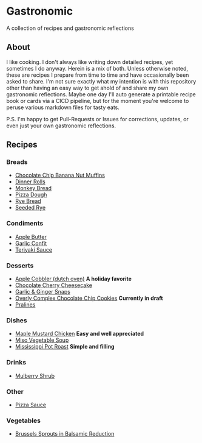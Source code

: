 # Gastronomic

A collection of recipes and gastronomic reflections

## About

I like cooking. I don't always like writing down detailed recipes, yet sometimes I do anyway. Herein is a mix of both. Unless otherwise noted, these are recipes I prepare from time to time and have occasionally been asked to share. I'm not sure exactly what my intention is with this repository other than having an easy way to get ahold of and share my own gastronomic reflections. Maybe one day I'll auto generate a printable recipe book or cards via a CICD pipeline, but for the moment you're welcome to peruse various markdown files for tasty eats.

P.S. I'm happy to get Pull-Requests or Issues for corrections, updates, or even just your own gastronomic reflections.

## Recipes

### Breads

-  [Chocolate Chip Banana Nut Muffins](recipes/breads/ChocolateChopBananaNutMuffins.md)
-  [Dinner Rolls](recipes/breads/DinnerRolls.md)
-  [Monkey Bread](recipes/breads/MonkeyBread.md)
-  [Pizza Dough](recipes/breads/PizzaDough.md)
-  [Rye Bread](recipes/breads/RyeBread.md)
-  [Seeded Rye](recipes/breads/SeededRye.md)

### Condiments

-  [Apple Butter](recipes/condiments/AppleButter.md)
-  [Garlic Confit](recipes/condiments/GarlicConfit.md)
-  [Teriyaki Sauce](recipes/condiments/TeriyakiSauce.md)

### Desserts

-  [Apple Cobbler (dutch oven)](recipes/desserts/AppleCobbler.md) **A holiday favorite**
-  [Chocolate Cherry Cheesecake](recipes/dessertsChocolateCherryCheesecake.md)
-  [Garlic & Ginger Snaps](recipes/desserts/GarlicGingerSnaps.md)
-  [Overly Complex Chocolate Chip Cookies](recipes/desserts/OverlyComplexChocolateChipCookies.md) **Currently in draft**
-  [Pralines](recipes/desserts/Pralines.md)

### Dishes

-  [Maple Mustard Chicken](recipes/dishes/MapleMustardChicken.md) **Easy and well appreciated**
-  [Miso Vegetable Soup](recipes/dishes/MisoSoup.md)
-  [Mississippi Pot Roast](recipes/dishes/MississippiPotRoast.md) **Simple and filling**

### Drinks

-  [Mulberry Shrub](recipes/drinks/MulberryShrub.md)

### Other

-  [Pizza Sauce](recipes/other/PizzaSauce.md)

### Vegetables

-  [Brussels Sprouts in Balsamic Reduction](recipes/vegetables/BrusselSproutsinBalsamicReduction.md)

